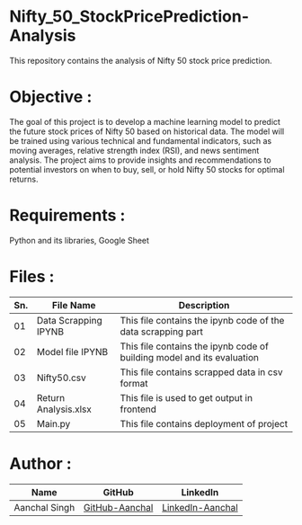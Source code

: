# Nifty_50_StockPricePrediction-Analysis
This repository contains the analysis of Nifty 50 stock price prediction. 

# Objective :
The goal of this project is to develop a machine learning model to predict the future stock prices of Nifty 50 based on historical data. 
The model will be trained using various technical and fundamental indicators, such as moving averages, relative strength index (RSI), and news sentiment analysis. 
The project aims to provide insights and recommendations to potential investors on when to buy, sell, or hold Nifty 50 stocks for optimal returns.

# Requirements :
Python and its libraries, Google Sheet

# Files :
| Sn. | File Name | Description |
| - | - | - |
| 01 | Data Scrapping IPYNB | This file contains the ipynb code of the data scrapping part |
| 02 | Model file IPYNB | This file contains the ipynb code of building model and its evaluation |
| 03 | Nifty50.csv | This file contains scrapped data in csv format |
| 04 | Return Analysis.xlsx | This file is used to get output in frontend |
| 05 | Main.py | This file contains deployment of project |

# Author :
| Name | GitHub | LinkedIn |
| - | - | - |
| Aanchal Singh | [GitHub-Aanchal](https://github.com/aanchalchauhan) | [LinkedIn-Aanchal](https://www.linkedin.com/in/aanchalschauhan/) |

